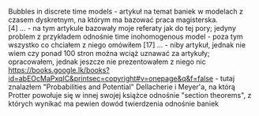 Bubbles in discrete time models - artykuł na temat baniek w modelach z czasem dyskretnym, na którym ma bazować praca magisterska.  
[4] ... - na tym artykule bazowały moje referaty jak do tej pory; jedyny problem z przykładem odnośnie time inohomogenous model - poza tym wszystko co chciałem z niego omówiłem
[17] ... - niby artykuł, jednak nie wiem czy ponad 100 stron można wciąż uznawać za artykuły; opracowałem, jednak jeszcze nie prezentowałem z niego nic  
https://books.google.lk/books?id=abEOcMaPxqIC&printsec=copyright#v=onepage&q&f=false - tutaj znalazłem "Probabilities and Potential" Dellacherie i Meyer'a, na którą Protter powołuje się w innej swojej książce odnośnie "section theorems", z których wynikać ma pewien dowód twierdzenia odnośnie baniek
